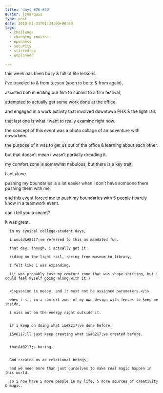 ```yaml
---
title: 'days #26-#30'
author: jsmarquis
type: post
date: 2010-01-31T01:34:00+00:00
tags:
  - challenge
  - changing routine
  - openness
  - security
  - stirred-up
  - unplanned

---
```

this week has been busy & full of life lessons.

  i&#8217;ve traveled to & from tucson (soon to be to & from again),

  assisted bob in editing our film to submit to a film festival,

  attempted to actually get some work done at the office,

  and engaged in a work activity that involved downtown PHX & the light rail.


  that last one is what i want to really examine right now.

  the concept of this event was a photo collage of an adventure with coworkers.

  the purpose of it was to get us out of the office & learning about each other.


  but that doesn&#8217;t mean i wasn&#8217;t partially dreading it.


  my comfort zone is somewhat nebulous, but there is a key trait:

  i act alone.

  pushing my boundaries is a lot easier when i don&#8217;t have someone there pushing them with me.

  and this event forced me to push my boundaries with 5 people i barely know in a teamwork event.


  can i tell you a secret?

  it was great.


      in my cynical college-student days,

      i would&#8217;ve referred to this as mandated fun.

      that day, though, i actually got it.

      riding on the light rail, racing from museum to library,

      i felt like i was expanding.

      (it was probably just my comfort zone that was shape-shifting, but i could feel myself going along with it.)


      <i>passion is messy, and it must not be assigned parameters.</i>

      when i sit in a comfort zone of my own design with fences to keep me inside,

      i miss out on the energy right outside it.


      if i keep on doing what i&#8217;ve done before,

      i&#8217;ll just keep creating what i&#8217;ve created before.


      that&#8217;s boring.


      God created us as relational beings,

      and we need more than just ourselves to make real magic happen in this world.

      so i now have 5 more people in my life, 5 more sources of creativity & magic.